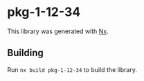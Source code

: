 # pkg-1-12-34

This library was generated with [Nx](https://nx.dev).

## Building

Run `nx build pkg-1-12-34` to build the library.
